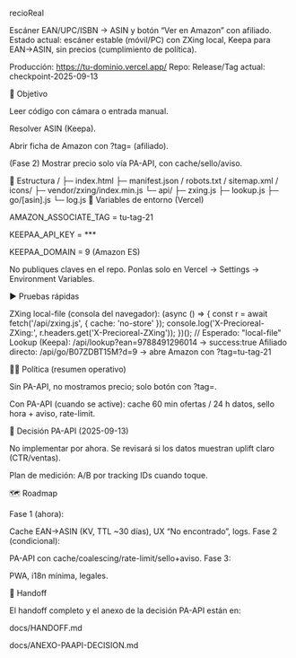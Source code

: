 recioReal

Escáner EAN/UPC/ISBN → ASIN y botón “Ver en Amazon” con afiliado.
Estado actual: escáner estable (móvil/PC) con ZXing local, Keepa para EAN→ASIN, sin precios (cumplimiento de política).

Producción: <https://tu-dominio.vercel.app/>
Repo: <URL de tu repositorio>
Release/Tag actual: checkpoint-2025-09-13

🧭 Objetivo

Leer código con cámara o entrada manual.

Resolver ASIN (Keepa).

Abrir ficha de Amazon con ?tag= (afiliado).

(Fase 2) Mostrar precio solo vía PA-API, con cache/sello/aviso.

🔧 Estructura
/
├─ index.html
├─ manifest.json / robots.txt / sitemap.xml / icons/
├─ vendor/zxing/index.min.js
└─ api/
   ├─ zxing.js
   ├─ lookup.js
   ├─ go/[asin].js
   └─ log.js
🔐 Variables de entorno (Vercel)

AMAZON_ASSOCIATE_TAG = tu-tag-21

KEEPAA_API_KEY = ***

KEEPAA_DOMAIN = 9 (Amazon ES)

No publiques claves en el repo. Ponlas solo en Vercel → Settings → Environment Variables.

▶️ Pruebas rápidas

ZXing local-file (consola del navegador):
(async () => {
  const r = await fetch('/api/zxing.js', { cache: 'no-store' });
  console.log('X-Precioreal-ZXing:', r.headers.get('X-Precioreal-ZXing'));
})(); // Esperado: "local-file"
Lookup (Keepa): /api/lookup?ean=9788491296014 → success:true
Afiliado directo: /api/go/B07ZDBT15M?d=9 → abre Amazon con ?tag=tu-tag-21

🧑‍⚖️ Política (resumen operativo)

Sin PA-API, no mostramos precio; solo botón con ?tag=.

Con PA-API (cuando se active): cache 60 min ofertas / 24 h datos, sello hora + aviso, rate-limit.

📌 Decisión PA-API (2025-09-13)

No implementar por ahora. Se revisará si los datos muestran uplift claro (CTR/ventas).

Plan de medición: A/B por tracking IDs cuando toque.

🗺️ Roadmap

Fase 1 (ahora):

Cache EAN→ASIN (KV, TTL ~30 días), UX “No encontrado”, logs.
Fase 2 (condicional):

PA-API con cache/coalescing/rate-limit/sello+aviso.
Fase 3:

PWA, i18n mínima, legales.

📝 Handoff

El handoff completo y el anexo de la decisión PA-API están en:

docs/HANDOFF.md

docs/ANEXO-PAAPI-DECISION.md

